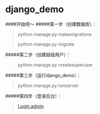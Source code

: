 # django_demo
####开始吧～
#####第一步（创建数据库）：
>python manage.py makemigrations

>python manage.py migrate

#####第二步（创建超级用户）：
>python manage.py createsuperuser

#####第三步（运行django_demo）：
>python manage.py runserver

#####第四步（登录后台）：

>[Login admin](http://127.0.0.1:8000/admin/)

